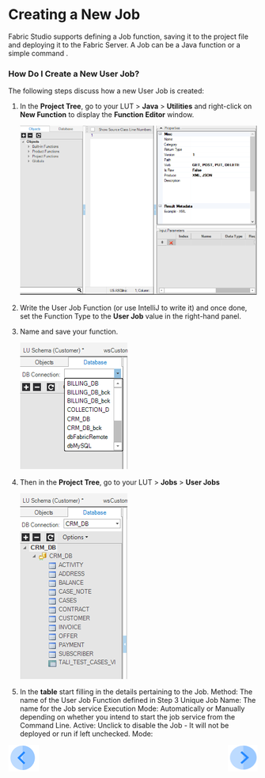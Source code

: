 # Creating a New Job

Fabric Studio supports defining a Job function, saving it to the project file and deploying it to the Fabric Server. A Job can be a Java function or a simple command .

### How Do I Create a New User Job?

The following steps discuss how a new User Job is created:

1. In the **Project Tree**, go to your LUT > **Java** > **Utilities** and right-click on **New Function** to display the **Function Editor** window.

   <img src="/articles/15_web_services_and_graphit/images/Web-Service-KI-3-1.png" alt="drawing"/>     

2. Write the User Job Function (or use IntelliJ to write it) and once done, set the Function Type to the **User Job** value in the right-hand panel.

3. Name and save your function.

   <img src="/articles/15_web_services_and_graphit/images/Web-Service-KI-3-2.png"/>  

4. Then in the **Project Tree**, go to your LUT > **Jobs** > **User Jobs**

   <img src="/articles/15_web_services_and_graphit/images/Web-Service-KI-3-3.png" alt="drawing"/>  

5. In the **table** start filling in the details pertaining to the Job.
Method: The name of the User Job Function defined in Step 3
Unique Job Name: The name for the Job service
Execution Mode: Automatically or Manually depending on whether you intend to start the job service from the Command Line.
Active: Unclick to disable the Job - It will not be deployed or run if left unchecked.
Mode: 


[![Previous](/articles/images/Previous.png)](/articles/15_web_services_and_graphit/02_web_services_properties.md)[<img align="right" width="60" height="54" src="/articles/images/Next.png">](/articles/15_web_services_and_graphit/04_web_services_function_basic_structure.md)


